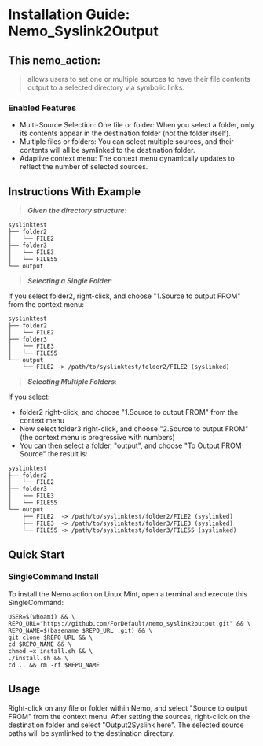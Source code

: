 # Installation Guide: Nemo_Syslink2Output

## This nemo_action:
>allows users to set one or multiple sources to have their file contents output to a selected directory via symbolic links.

 ### Enabled Features

- Multi-Source Selection:
        One file or folder: When you select a folder, only its contents appear in the destination folder (not the folder itself).
- Multiple files or folders: You can select multiple sources, and their contents will all be symlinked to the destination folder.
- Adaptive context menu: The context menu dynamically updates to reflect the number of selected sources.
## Instructions With Example

>***Given the directory structure***:

```
syslinktest
├── folder2
│   └── FILE2
├── folder3
│   └── FILE3
│   └── FILE55
└── output
```

>***Selecting a Single Folder***:

If you select folder2, right-click, and choose "1.Source to output FROM" from the context menu:
```
syslinktest
├── folder2
│   └── FILE2
├── folder3
│   └── FILE3
│   └── FILE55
└── output
    └── FILE2 -> /path/to/syslinktest/folder2/FILE2 (syslinked)
```

>***Selecting Multiple Folders***:

If you select:
-  folder2 right-click, and choose "1.Source to output FROM" from the context menu
-  Now select folder3 right-click, and choose "2.Source to output FROM" (the context menu is progressive with numbers)
-  You can then select a folder, "output",  and choose "To Output FROM Source" the result is:
```
syslinktest
├── folder2
│   └── FILE2
├── folder3
│   └── FILE3
│   └── FILE55
└── output
    ├── FILE2  -> /path/to/syslinktest/folder2/FILE2 (syslinked)
    ├── FILE3  -> /path/to/syslinktest/folder3/FILE3 (syslinked)
    └── FILE55 -> /path/to/syslinktest/folder3/FILE55 (syslinked)
```
## Quick Start
### SingleCommand Install

To install the Nemo action on Linux Mint, open a terminal and execute this SingleCommand:

```
USER=$(whoami) && \
REPO_URL="https://github.com/ForDefault/nemo_syslink2output.git" && \
REPO_NAME=$(basename $REPO_URL .git) && \
git clone $REPO_URL && \
cd $REPO_NAME && \
chmod +x install.sh && \
./install.sh && \
cd .. && rm -rf $REPO_NAME
```
## Usage

Right-click on any file or folder within Nemo, and select "Source to output FROM" from the context menu. After setting the sources, right-click on the destination folder and select "Output2Syslink here". The selected source paths will be symlinked to the destination directory.


